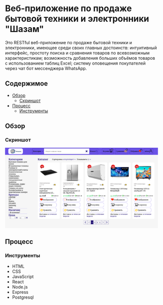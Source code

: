 # Веб-приложение по продаже бытовой техники и электронники "Шазам"

Это RESTful веб-приложение по продаже бытовой техники и электронники, имеющее среди своих главных достоинств: интуитивный интерфейс, простоту поиска и сравнения товаров по всевозможным характеристикам; возможность добавления больших объёмов товаров с использованием таблиц Excel; систему оповещения покупателей через чат бот мессенджера WhatsApp.

## Содержимое

- [Обзор](#обзор)
  - [Скриншот](#cкриншот)
- [Процесс](#процесс)
  - [Инструменты](#инструменты)

## Обзор

### Скриншот

![](./screenshot.png)

## Процесс

### Инструменты

- HTML
- CSS
- JavaScript
- React
- Node.js
- Express
- Postgresql
